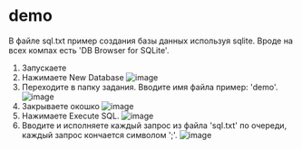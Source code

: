 # demo
В файле sql.txt пример создания базы данных используя sqlite.
Вроде на всех компах есть 'DB Browser for SQLite'.
1. Запускаете
2. Нажимаете New Database ![image](https://github.com/user-attachments/assets/1a614b15-5877-4373-bff8-a0b838491834)
3. Переходите в папку задания. Вводите имя файла пример: 'demo'.![image](https://github.com/user-attachments/assets/e776e685-291e-48c1-a76d-ebac95f8d762)
5. Закрываете окошко ![image](https://github.com/user-attachments/assets/35926811-0ee1-4a52-9c4a-892c52d426d1)
6. Нажимаете Execute SQL. ![image](https://github.com/user-attachments/assets/f83a6a0d-bc57-440c-a2f0-da6b61483f2c)
7. Вводите и исполняете каждый запрос из файла 'sql.txt' по очереди, каждый запрос кончается символом ';'. ![image](https://github.com/user-attachments/assets/dfa06542-ceb8-4af6-a730-8dddf00c1ab0)

